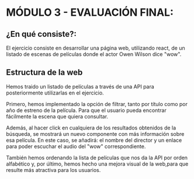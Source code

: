 # MÓDULO 3 - EVALUACIÓN FINAL:

## ¿En qué consiste?:

El ejercicio consiste en desarrollar una página web, utilizando react, de un listado de escenas de películas donde el actor Owen Wilson dice "wow".

## Estructura de la web

Hemos traido un listado de películas a través de una API para posteriormente utilizarlas en el ejercicio.

Primero, hemos implementado la opción de filtrar, tanto por título como por año de estreno de la película. Para que el usuario pueda encontrar fácilmente la escena que quiera consultar.

Además, al hacer click en cualquiera de los resultados obtenidos de la búsqueda, se mostrará un nuevo componente con más información sobre esa película. En este caso, se añadirá: el nombre del director y un enlace para poder escuchar el audio del "wow" correspondiente.

También hemos ordenando la lista de películas que nos da la API por orden alfabético y, por último, hemos hecho una mejora visual de la web,para que resulte más atractiva para los usuarios.


